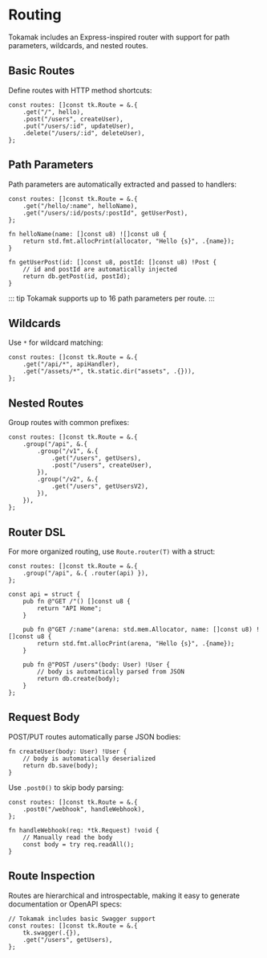 # Routing

Tokamak includes an Express-inspired router with support for path parameters, wildcards, and nested routes.

## Basic Routes

Define routes with HTTP method shortcuts:

```zig
const routes: []const tk.Route = &.{
    .get("/", hello),
    .post("/users", createUser),
    .put("/users/:id", updateUser),
    .delete("/users/:id", deleteUser),
};
```

## Path Parameters

Path parameters are automatically extracted and passed to handlers:

```zig
const routes: []const tk.Route = &.{
    .get("/hello/:name", helloName),
    .get("/users/:id/posts/:postId", getUserPost),
};

fn helloName(name: []const u8) ![]const u8 {
    return std.fmt.allocPrint(allocator, "Hello {s}", .{name});
}

fn getUserPost(id: []const u8, postId: []const u8) !Post {
    // id and postId are automatically injected
    return db.getPost(id, postId);
}
```

::: tip
Tokamak supports up to 16 path parameters per route.
:::

## Wildcards

Use `*` for wildcard matching:

```zig
const routes: []const tk.Route = &.{
    .get("/api/*", apiHandler),
    .get("/assets/*", tk.static.dir("assets", .{})),
};
```

## Nested Routes

Group routes with common prefixes:

```zig
const routes: []const tk.Route = &.{
    .group("/api", &.{
        .group("/v1", &.{
            .get("/users", getUsers),
            .post("/users", createUser),
        }),
        .group("/v2", &.{
            .get("/users", getUsersV2),
        }),
    }),
};
```

## Router DSL

For more organized routing, use `Route.router(T)` with a struct:

```zig
const routes: []const tk.Route = &.{
    .group("/api", &.{ .router(api) }),
};

const api = struct {
    pub fn @"GET /"() []const u8 {
        return "API Home";
    }

    pub fn @"GET /:name"(arena: std.mem.Allocator, name: []const u8) ![]const u8 {
        return std.fmt.allocPrint(arena, "Hello {s}", .{name});
    }

    pub fn @"POST /users"(body: User) !User {
        // body is automatically parsed from JSON
        return db.create(body);
    }
};
```

## Request Body

POST/PUT routes automatically parse JSON bodies:

```zig
fn createUser(body: User) !User {
    // body is automatically deserialized
    return db.save(body);
}
```

Use `.post0()` to skip body parsing:

```zig
const routes: []const tk.Route = &.{
    .post0("/webhook", handleWebhook),
};

fn handleWebhook(req: *tk.Request) !void {
    // Manually read the body
    const body = try req.readAll();
}
```

## Route Inspection

Routes are hierarchical and introspectable, making it easy to generate documentation or OpenAPI specs:

```zig
// Tokamak includes basic Swagger support
const routes: []const tk.Route = &.{
    tk.swagger(.{}),
    .get("/users", getUsers),
};
```
